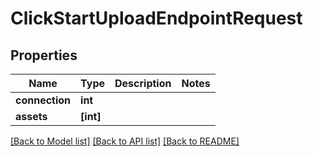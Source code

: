 # ClickStartUploadEndpointRequest


## Properties

Name | Type | Description | Notes
------------ | ------------- | ------------- | -------------
**connection** | **int** |  | 
**assets** | **[int]** |  | 

[[Back to Model list]](../#documentation-for-models) [[Back to API list]](../#documentation-for-api-endpoints) [[Back to README]](../)


